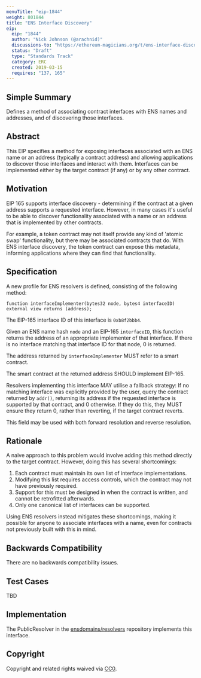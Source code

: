 ```yaml
---
menuTitle: "eip-1844"
weight: 801844 
title: "ENS Interface Discovery"
eip:
  eip: "1844"
  author: "Nick Johnson (@arachnid)"
  discussions-to: "https://ethereum-magicians.org/t/ens-interface-discovery/2924"
  status: "Draft"
  type: "Standards Track"
  category: ERC
  created: 2019-03-15
  requires: "137, 165"
---
```


## Simple Summary
Defines a method of associating contract interfaces with ENS names and addresses, and of discovering those interfaces.

## Abstract
This EIP specifies a method for exposing interfaces associated with an ENS name or an address (typically a contract address) and allowing applications to discover those interfaces and interact with them. Interfaces can be implemented either by the target contract (if any) or by any other contract.

## Motivation
EIP 165 supports interface discovery - determining if the contract at a given address supports a requested interface. However, in many cases it's useful to be able to discover functionality associated with a name or an address that is implemented by other contracts.

For example, a token contract may not itself provide any kind of 'atomic swap' functionality, but there may be associated contracts that do. With ENS interface discovery, the token contract can expose this metadata, informing applications where they can find that functionality.

## Specification
A new profile for ENS resolvers is defined, consisting of the following method:

```
function interfaceImplementer(bytes32 node, bytes4 interfaceID) external view returns (address);
```

The EIP-165 interface ID of this interface is `0xb8f2bbb4`.

Given an ENS name hash `node` and an EIP-165 `interfaceID`, this function returns the address of an appropriate implementer of that interface. If there is no interface matching that interface ID for that node, 0 is returned.

The address returned by `interfaceImplementer` MUST refer to a smart contract.

The smart contract at the returned address SHOULD implement EIP-165.

Resolvers implementing this interface MAY utilise a fallback strategy: If no matching interface was explicitly provided by the user, query the contract returned by `addr()`, returning its address if the requested interface is supported by that contract, and 0 otherwise. If they do this, they MUST ensure they return 0, rather than reverting, if the target contract reverts.

This field may be used with both forward resolution and reverse resolution.

## Rationale

A naive approach to this problem would involve adding this method directly to the target contract. However, doing this has several shortcomings:

 1. Each contract must maintain its own list of interface implementations.
 2. Modifying this list requires access controls, which the contract may not have previously required.
 3. Support for this must be designed in when the contract is written, and cannot be retrofitted afterwards.
 4. Only one canonical list of interfaces can be supported.

Using ENS resolvers instead mitigates these shortcomings, making it possible for anyone to associate interfaces with a name, even for contracts not previously built with this in mind.

## Backwards Compatibility
There are no backwards compatibility issues.

## Test Cases
TBD

## Implementation
The PublicResolver in the [ensdomains/resolvers](https://github.com/ensdomains/resolvers/) repository implements this interface.

## Copyright
Copyright and related rights waived via [CC0](https://creativecommons.org/publicdomain/zero/1.0/).
